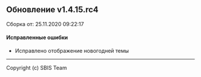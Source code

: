 ## Обновление v1.4.15.rc4

Сборка от: 25.11.2020 09:22:17

#### Исправленные ошибки

* Исправлено отображение новогодней темы

---

Copyright (c) SBIS Team